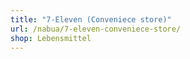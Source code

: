 ```yaml
---
title: "7-Eleven (Conveniece store)"
url: /nabua/7-eleven-conveniece-store/
shop: Lebensmittel
---
```


